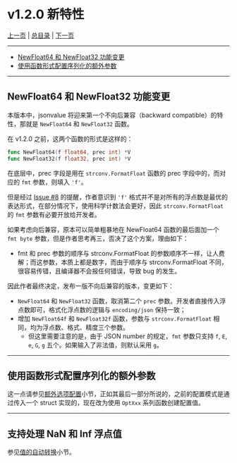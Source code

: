 # v1.2.0 新特性

[上一页](./08_beta.md) | [总目录](./README.md) | [下一页](./10_benchmark.md)

---

- [NewFloat64 和 NewFloat32 功能变更](./09_new_feature.md#newfloat64-和-newfloat32-功能变更)
- [使用函数形式配置序列化的额外参数](./09_new_feature.md#使用函数形式配置序列化的额外参数)

---

## NewFloat64 和 NewFloat32 功能变更

本版本中，jsonvalue 将迎来第一个不向后兼容（backward compatible）的特性，那就是 `NewFloat64` 和 `NewFloat32` 函数。

在 v1.2.0 之前，这两个函数的形式是这样的：

```go
func NewFloat64(f float64, prec int) *V
func NewFloat32(f float32, prec int) *V
```

在底层中，prec 字段是用在 `strconv.FormatFloat` 函数的 prec 字段中的，而对应的 `fmt` 参数，则填入 `'f'`。

但是经过 [Issue #8](https://github.com/Andrew-M-C/go.jsonvalue/issues/8) 的提醒，作者意识到 `'f'` 格式并不是对所有的浮点数是最优的表达形式，在部分情况下，使用科学计数法会更好，因此 `strconv.FormatFloat` 的 `fmt` 参数有必要开放给开发者。

如果考虑向后兼容，原本可以简单粗暴地在 NewFloat64 函数的最后面加一个 `fmt byte` 参数，但是作者思考再三，否决了这个方案，理由如下：

- fmt 和 prec 参数的顺序与 strconv.FormatFloat 的参数顺序不一样，让人费解；而这参数，本质上都是数字，而由于顺序与 strconv.FormatFloat 不同，很容易传错，且编译器不会报任何错误，导致 bug 的发生。

因此作者最终决定，发布一版不向后兼容的版本，变更如下：

- `NewFloat64` 和 `NewFloat32` 函数，取消第二个 `prec` 参数。开发者直接传入浮点数即可，格式化浮点数的逻辑与 `encoding/json` 保持一致；
- 增加 `NewFloat64f` 和 `NewFloat32f` 函数，参数与 `strconv.FormatFloat` 相同，均为浮点数、格式、精度三个参数。
    - 但这里需要注意的是，由于 JSON number 的规定，`fmt` 参数只支持 `f`, `E`, `e`, `G`, `g` 五个。如果输入了非法值，则默认采用 `g`。

---

## 使用函数形式配置序列化的额外参数

这一点请参见[额外选项配置](./06_option.md)小节，正如其最后一部分所说的，之前的配置模式是通过传入一个 struct 实现的，现在改为使用 `OptXxx` 系列函数创建配置值。

---

## 支持处理 NaN 和 Inf 浮点值

参见[值的自动转换](./07_conversion.md)小节。
